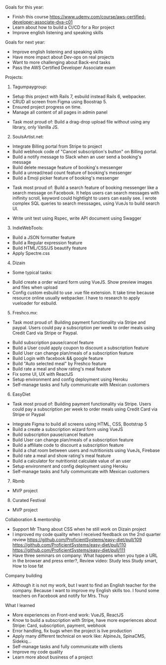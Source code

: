 Goals for this year:
- Finish this course https://www.udemy.com/course/aws-certified-developer-associate-dva-c01
- Learn about how to build a CI/CD for a Ror project
- Improve english listening and speaking skills

Goals for next year:
- Improve english listening and speaking skills
- Have more impact about Dev-ops on real projects
- Want to more challenging about Back-end tasks
- Pass the AWS Certified Developer Associate exam

Projects:
1. Tagumpaygroup:
- Setup this project with Rails 7, esbuild instead Rails 6, webpacker.
- CRUD all screen from Figma using Boostrap 5.
- Ensured project progress on time.
- Manage all content of all pages in admin panel
* Task most proud of: Build a drag-drop upload file without using any library, only Vanilla JS.

2. SoulsArtist.net:
- Integrate Billing portal from Stripe to project
- Build webhook code of "Cancel subscription's button" on Billing portal.
- Build a notify message to Slack when an user send a booking's message
- Build delete message feature of booking's messenger
- Build a unread/read count feature of booking's messenger
- Build a Emoji picker feature of booking's messenger
* Task most proud of: Build a search feature of booking messenger like a search message on Facebook. It helps users can search messages with inifinity scroll, keyword could hightlight to users can easily see. I wrote complex SQL queries to search messsages, using VueJs to build search UI.
- Write unit test using Rspec, write API document using Swagger

3. IndieWebTools:
- Build a JSON formatter feature
- Build a Regular expression feature
- Build HTML/CSS/JS beautify feature
- Apply Spectre.css

4. Dizain
* Some typical tasks:
- Build create a order wizard form using VueJS. Show preview images and files when upload
- Config custom esbuild to use .vue file extension. It take time because resource online usually webpacker. I have to research to apply vueloader for esbuild.

5. Freshco.mx:
* Task most proud of: Building payment functionality via Stripe and paypal. Users could pay a subscription per week to order meals using Credit Card via Stripe or Paypal.
- Build subscription pause/cancel feature
- Build a User could apply coupon to discount a subscription feature
- Build User can change plan/meals of a subscription feature
- Build Login with facebook && google feature
- Build "Auto selected meal" by Freshco feature
- Build rate a meal and show rating's meal feature
- Fix some UI, UX with ReactJS
- Setup environment and config deployment using Heroku
- Self-manage tasks and fully communicate with Mexican customers

6. EasyDiet
* Task most proud of: Building payment functionality via Stripe. Users could pay a subscription per week to order meals using Credit Card via Stripe or Paypal
- Integrate Figma to build all screens using HTML, CSS, Bootstrap 5
- Build a create a subscription wizard form using VueJS
- Build subscription pause/cancel feature
- Build User can change plan/meals of a subscription feature
- Build a affiliate code to discount a subscription feature
- Build a chat room between users and nutritionists using VueJs, Firebase
- Build rate a meal and show rating's meal feature
- Build a calculator for nutritionist calculate value of an user
- Setup environment and config deployment using Heroku
- Self-manage tasks and fully communicate with Mexican customers

7. Rbmb
- MVP project

8. Curated Festival
- MVP project

Collaboration & mentorship
- Support Mr Thang about CSS when he still work on Dizain project
- I improved my code quality when I received feedback on the 2nd quarter review https://github.com/ProficientSystems/easy-diet/pull/109 https://github.com/ProficientSystems/easy-diet/pull/110 https://github.com/ProficientSystems/easy-diet/pull/111
- Have three seminars on company: What happens when you type a URL in the browser and press enter?, Review video: Study less Study smart, How to lose fat

Company building
- Although it is not my work, but I want to find an English teacher for the company. Because I want to improve my English skills too. I found some teachers on Facebook and notify for Mrs. Thuy

What I learned
- More experiences on Front-end work: VueJS, ReactJS
- Know to build a subscription with Stripe, have more experiences about Stripe: Card, subscription, payment, webhook
- Error handling, fix bugs when the project is live production
- Apply many different technical on work like: AlpineJs, SpinaCMS, Sidekiq...
- Self-manage tasks and fully communicate with clients
- Improve my code quality
- Learn more about business of a project
